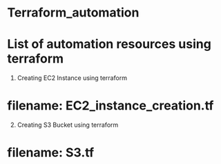# Terraform_automation

# List of automation resources using terraform

1) Creating EC2 Instance using terraform
# filename:  EC2_instance_creation.tf

2) Creating S3 Bucket using terraform
# filename:  S3.tf
